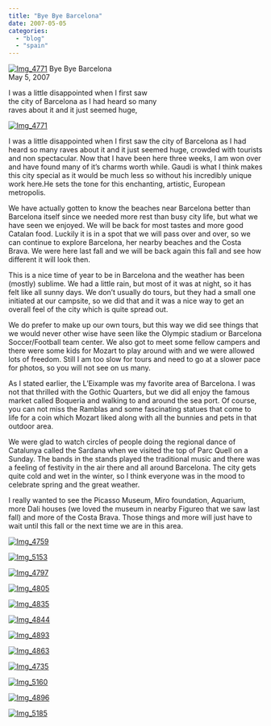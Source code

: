 ```yaml
---
title: "Bye Bye Barcelona"
date: 2007-05-05
categories: 
  - "blog"
  - "spain"
---
```


 [![Img_4771](https://pub-ac94b3f306b24c0dba4238943c97f2e1.r2.dev/soultravelers3/images/2008/03/23/img_4771.png "Img_4771")](https://pub-ac94b3f306b24c0dba4238943c97f2e1.r2.dev/photos/uncategorized/2008/03/23/img_4771.png) Bye Bye Barcelona  
May 5, 2007

I was a little disappointed when I first saw  
the city of Barcelona as I had heard so many  
raves about it and it just seemed huge,  

<!--more-->

[![Img_4771](https://pub-ac94b3f306b24c0dba4238943c97f2e1.r2.dev/soultravelers3/images/2008/03/13/img_4771.png "Img_4771")](https://pub-ac94b3f306b24c0dba4238943c97f2e1.r2.dev/photos/uncategorized/2008/03/13/img_4771.png)

I was a little disappointed when I first saw the city of Barcelona as I had heard so many raves about it and it just seemed huge, crowded with tourists and non spectacular. Now that I have been here three weeks, I am won over and have found many of it’s charms worth while. Gaudi is what I think makes this city special as it would be much less so without his incredibly unique work here.He sets the tone for this enchanting, artistic, European metropolis.

We have actually gotten to know the beaches near Barcelona better than Barcelona itself since we needed more rest than busy city life, but what we have seen we enjoyed. We will be back for most tastes and more good Catalan food. Luckily it is in a spot that we will pass over and over, so we can continue to explore Barcelona, her nearby beaches and the Costa Brava. We were here last fall and we will be back again this fall and see how different it will look then.

This is a nice time of year to be in Barcelona and the weather has been (mostly) sublime. We had a little rain, but most of it was at night, so it has felt like all sunny days. We don’t usually do tours, but they had a small one initiated at our campsite, so we did that and it was a nice way to get an overall feel of the city which is quite spread out.

We do prefer to make up our own tours, but this way we did see things that we would never other wise have seen like the Olympic stadium or Barcelona Soccer/Football team center. We also got to meet some fellow campers and there were some kids for Mozart to play around with and we were allowed lots of freedom. Still I am too slow for tours and need to go at a slower pace for photos, so you will not see on us many.

As I stated earlier, the L’Eixample was my favorite area of Barcelona. I was not that thrilled with the Gothic Quarters, but we did all enjoy the famous market called Boqueria and walking to and around the sea port. Of course, you can not miss the Ramblas and some fascinating statues that come to life for a coin which Mozart liked along with all the bunnies and pets in that outdoor area.

We were glad to watch circles of people doing the regional dance of Catalunya called the Sardana when we visited the top of Parc Quell on a Sunday. The bands in the stands played the traditional music and there was a feeling of festivity in the air there and all around Barcelona. The city gets quite cold and wet in the winter, so I think everyone was in the mood to celebrate spring and the great weather.

I really wanted to see the Picasso Museum, Miro foundation, Aquarium, more Dali houses (we loved the museum in nearby Figureo that we saw last fall) and more of the Costa Brava. Those things and more will just have to wait until this fall or the next time we are in this area.

[![Img_4759](https://pub-ac94b3f306b24c0dba4238943c97f2e1.r2.dev/soultravelers3/images/2008/03/13/img_4759.png "Img_4759")](https://pub-ac94b3f306b24c0dba4238943c97f2e1.r2.dev/photos/uncategorized/2008/03/13/img_4759.png)

[![Img_5153](https://pub-ac94b3f306b24c0dba4238943c97f2e1.r2.dev/soultravelers3/images/2008/03/13/img_5153.png "Img_5153")](https://pub-ac94b3f306b24c0dba4238943c97f2e1.r2.dev/photos/uncategorized/2008/03/13/img_5153.png)

[![Img_4797](https://pub-ac94b3f306b24c0dba4238943c97f2e1.r2.dev/soultravelers3/images/2008/03/13/img_4797.png "Img_4797")](https://pub-ac94b3f306b24c0dba4238943c97f2e1.r2.dev/photos/uncategorized/2008/03/13/img_4797.png)

[![Img_4805](https://pub-ac94b3f306b24c0dba4238943c97f2e1.r2.dev/soultravelers3/images/2008/03/13/img_4805.png "Img_4805")](https://pub-ac94b3f306b24c0dba4238943c97f2e1.r2.dev/photos/uncategorized/2008/03/13/img_4805.png)

[![Img_4835](https://pub-ac94b3f306b24c0dba4238943c97f2e1.r2.dev/soultravelers3/images/2008/03/13/img_4835.png "Img_4835")](https://pub-ac94b3f306b24c0dba4238943c97f2e1.r2.dev/photos/uncategorized/2008/03/13/img_4835.png)

[![Img_4844](https://pub-ac94b3f306b24c0dba4238943c97f2e1.r2.dev/soultravelers3/images/2008/03/13/img_4844.png "Img_4844")](https://pub-ac94b3f306b24c0dba4238943c97f2e1.r2.dev/photos/uncategorized/2008/03/13/img_4844.png)

[![Img_4893](https://pub-ac94b3f306b24c0dba4238943c97f2e1.r2.dev/soultravelers3/images/2008/03/13/img_4893.png "Img_4893")](https://pub-ac94b3f306b24c0dba4238943c97f2e1.r2.dev/photos/uncategorized/2008/03/13/img_4893.png)

[![Img_4863](https://pub-ac94b3f306b24c0dba4238943c97f2e1.r2.dev/soultravelers3/images/2008/03/13/img_4863.png "Img_4863")](https://pub-ac94b3f306b24c0dba4238943c97f2e1.r2.dev/photos/uncategorized/2008/03/13/img_4863.png)

[![Img_4735](https://pub-ac94b3f306b24c0dba4238943c97f2e1.r2.dev/soultravelers3/images/2008/03/13/img_4735.png "Img_4735")](https://pub-ac94b3f306b24c0dba4238943c97f2e1.r2.dev/photos/uncategorized/2008/03/13/img_4735.png)

[![Img_5160](https://pub-ac94b3f306b24c0dba4238943c97f2e1.r2.dev/soultravelers3/images/2008/03/13/img_5160.png "Img_5160")](https://pub-ac94b3f306b24c0dba4238943c97f2e1.r2.dev/photos/uncategorized/2008/03/13/img_5160.png)

[![Img_4896](https://pub-ac94b3f306b24c0dba4238943c97f2e1.r2.dev/soultravelers3/images/2008/03/13/img_4896.png "Img_4896")](https://pub-ac94b3f306b24c0dba4238943c97f2e1.r2.dev/photos/uncategorized/2008/03/13/img_4896.png)

[![Img_5185](https://pub-ac94b3f306b24c0dba4238943c97f2e1.r2.dev/soultravelers3/images/2008/03/13/img_5185.png "Img_5185")](https://pub-ac94b3f306b24c0dba4238943c97f2e1.r2.dev/photos/uncategorized/2008/03/13/img_5185.png)
